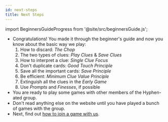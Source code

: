 ```yaml
---
id: next-steps
title: Next Steps
---
```


import BeginnersGuideProgress from '@site/src/beginnersGuide.js';

<BeginnersGuideProgress part="62" />

- Congratulations! You made it through the beginner's guide and now you know about the basic way we play:
  1. How to discard: *The Chop*
  1. The two types of clues: *Play Clues* & *Save Clues*
  1. How to interpret a clue: *Single Clue Focus*
  1. Don't duplicate cards: *Good Touch Principle*
  1. Save all the important cards: *Save Principle*
  1. Be efficient: *Minimum Clue Value Principle*
  1. Extinguish all the clues in the *Early Game*
  1. Use *Prompts* and *Finesses*, if possible
- You are ready to play some games with other members of the Hyphen-ated group.
- Don't read anything else on the website until you have played a bunch of games with the group.
- Next, find out [how to join a game with us](../how-to-join.md).

